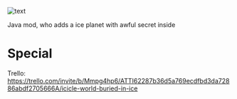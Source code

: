 ![text](https://github.com/RouterXdd/Icicle-World/assets/91018607/002c2bd6-30ec-49c9-b322-a831f07f3821)

Java mod, who adds a ice planet with awful secret inside
# Special
Trello: https://trello.com/invite/b/Mmpg4hp6/ATTI62287b36d5a769ecdfbd3da72886abdf2705666A/icicle-world-buried-in-ice
